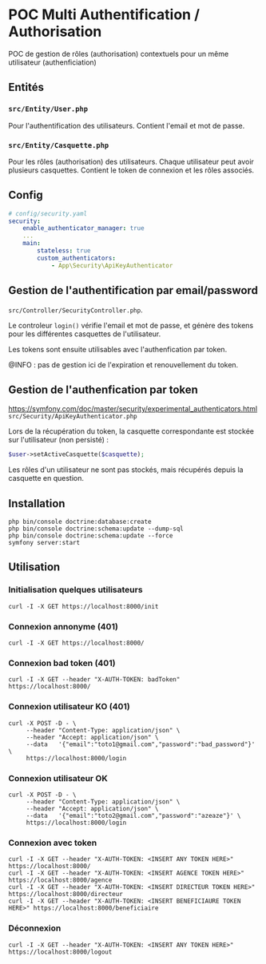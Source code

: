 # POC Multi Authentification / Authorisation

POC de gestion de rôles (authorisation) contextuels pour un même utilisateur (authenficiation)

## Entités

### `src/Entity/User.php`

Pour l'authentification des utilisateurs.
Contient l'email et mot de passe.

### `src/Entity/Casquette.php`

Pour les rôles (authorisation) des utilisateurs.
Chaque utilisateur peut avoir plusieurs casquettes.
Contient le token de connexion et les rôles associés.

## Config

````yaml
# config/security.yaml
security:
    enable_authenticator_manager: true
    ...
    main:
        stateless: true
        custom_authenticators:
            - App\Security\ApiKeyAuthenticator
````

## Gestion de l'authentification par email/password

`src/Controller/SecurityController.php`.

Le controleur `login()` vérifie l'email et mot de passe,
et génère des tokens pour les différentes casquettes de l'utilisateur.

Les tokens sont ensuite utilisables avec l'authenfication par token.

@INFO : pas de gestion ici de l'expiration et renouvellement du token.


## Gestion de l'authenfication par token

https://symfony.com/doc/master/security/experimental_authenticators.html
`src/Security/ApiKeyAuthenticator.php`

Lors de la récupération du token,
la casquette correspondante est stockée sur l'utilisateur (non persisté) :
```php
$user->setActiveCasquette($casquette);
```

Les rôles d'un utilisateur ne sont pas stockés, 
mais récupérés depuis la casquette en question.


## Installation

```shell
php bin/console doctrine:database:create
php bin/console doctrine:schema:update --dump-sql
php bin/console doctrine:schema:update --force
symfony server:start
```

## Utilisation

### Initialisation quelques utilisateurs

```shell
curl -I -X GET https://localhost:8000/init
```

### Connexion annonyme (401)

```shell
curl -I -X GET https://localhost:8000/ 
```

### Connexion bad token (401)

```shell
curl -I -X GET --header "X-AUTH-TOKEN: badToken" https://localhost:8000/
```

### Connexion utilisateur KO (401)

```shell
curl -X POST -D - \
     --header "Content-Type: application/json" \
     --header "Accept: application/json" \
     --data   '{"email":"toto1@gmail.com","password":"bad_password"}' \
     https://localhost:8000/login
```

### Connexion utilisateur OK

```shell
curl -X POST -D - \
     --header "Content-Type: application/json" \
     --header "Accept: application/json" \
     --data   '{"email":"toto2@gmail.com","password":"azeaze"}' \
     https://localhost:8000/login
```

### Connexion avec token

```shell
curl -I -X GET --header "X-AUTH-TOKEN: <INSERT ANY TOKEN HERE>" https://localhost:8000/
curl -I -X GET --header "X-AUTH-TOKEN: <INSERT AGENCE TOKEN HERE>" https://localhost:8000/agence
curl -I -X GET --header "X-AUTH-TOKEN: <INSERT DIRECTEUR TOKEN HERE>" https://localhost:8000/directeur
curl -I -X GET --header "X-AUTH-TOKEN: <INSERT BENEFICIAURE TOKEN HERE>" https://localhost:8000/beneficiaire
```

### Déconnexion

```shell
curl -I -X GET --header "X-AUTH-TOKEN: <INSERT ANY TOKEN HERE>" https://localhost:8000/logout
```
